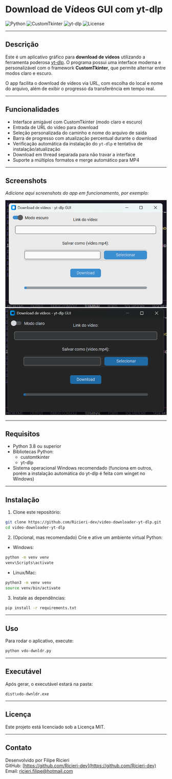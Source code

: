 # Download de Vídeos GUI com yt-dlp

![Python](https://img.shields.io/badge/Python-3.8%2B-blue)
![CustomTkinter](https://img.shields.io/badge/CustomTkinter-4.6.3-brightgreen)
![yt-dlp](https://img.shields.io/badge/yt--dlp-latest-yellowgreen)
![License](https://img.shields.io/badge/license-MIT-blueviolet)

---

## Descrição

Este é um aplicativo gráfico para **download de vídeos** utilizando a ferramenta poderosa [yt-dlp](https://github.com/yt-dlp/yt-dlp). O programa possui uma interface moderna e personalizável com o framework **CustomTkinter**, que permite alternar entre modos claro e escuro.

O app facilita o download de vídeos via URL, com escolha do local e nome do arquivo, além de exibir o progresso da transferência em tempo real.

---

## Funcionalidades

- Interface amigável com CustomTkinter (modo claro e escuro)
- Entrada de URL do vídeo para download
- Seleção personalizada do caminho e nome do arquivo de saída
- Barra de progresso com atualização percentual durante o download
- Verificação automática da instalação do `yt-dlp` e tentativa de instalação/atualização
- Download em thread separada para não travar a interface
- Suporte a múltiplos formatos e merge automático para MP4

---

## Screenshots

*Adicione aqui screenshots do app em funcionamento, por exemplo:*

![Screenshot Modo Claro](img/screenshot-light.png)  
![Screenshot Modo Escuro](img/screenshot_dark.png)

---

## Requisitos

- Python 3.8 ou superior  
- Bibliotecas Python:
  - customtkinter
  - yt-dlp  
- Sistema operacional Windows recomendado (funciona em outros, porém a instalação automática do yt-dlp é feita com winget no Windows)

---

## Instalação

1. Clone este repositório:

```bash
git clone https://github.com/Ricieri-dev/video-downloader-yt-dlp.git
cd video-downloader-yt-dlp
```

2. (Opcional, mas recomendado) Crie e ative um ambiente virtual Python:

- Windows:

```bash
python -m venv venv
venv\Scripts\activate
```

- Linux/Mac:

```bash
python3 -m venv venv
source venv/bin/activate
```

3. Instale as dependências:

```bash
pip install -r requirements.txt
```

---

## Uso

Para rodar o aplicativo, execute:

```bash
python vdo-dwnldr.py
```

---

## Executável

Após gerar, o executável estará na pasta:

```
dist\vdo-dwnldr.exe
```

---

## Licença

Este projeto está licenciado sob a Licença MIT.

---

## Contato

Desenvolvido por Filipe Ricieri  
GitHub: [https://github.com/Ricieri-dev](https://github.com/Ricieri-dev)  
Email: ricieri.filipe@hotmail.com
